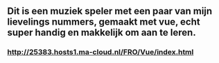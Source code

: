 ## Dit is een muziek speler met een paar van mijn lievelings nummers, gemaakt met vue, echt super handig en makkelijk om aan te leren. 

### http://25383.hosts1.ma-cloud.nl/FRO/Vue/index.html
